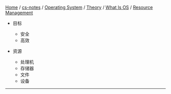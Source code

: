 [Home](https://mengxianbin.github.io) /
[cs-notes](https://mengxianbin.github.io/cs-notes/site) /
[Operating System](https://mengxianbin.github.io/cs-notes/site/Operating%20System) /
[Theory](https://mengxianbin.github.io/cs-notes/site/Operating%20System/Theory) /
[What Is OS](https://mengxianbin.github.io/cs-notes/site/Operating%20System/Theory/What%20Is%20OS) /
[Resource Management](https://mengxianbin.github.io/cs-notes/site/Operating%20System/Theory/What%20Is%20OS/Resource%20Management)

* 目标
    * 安全
    * 高效

* 资源
    * 处理机
    * 存储器
    * 文件
    * 设备

---
